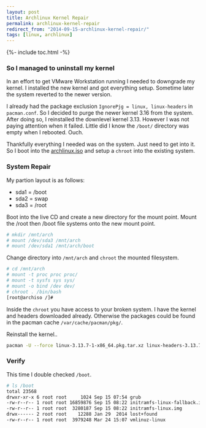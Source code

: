 ```yaml
---
layout: post
title: Archlinux Kernel Repair
permalink: archlinux-kernel-repair
redirect_from: "2014-09-15-archlinux-kernel-repair/"
tags: [linux, archlinux]
---
```


{%- include toc.html -%}

### So I managed to uninstall my kernel

In an effort to get VMware Workstation running I needed to downgrade my kernel. I installed the new kernel and got everything setup. Sometime later the system reverted to the newer version.

I already had the package exclusion `IgnorePjg = linux, linux-headers` in `pacman.conf`. So I decided to purge the newer kernel 3.16 from the system. After doing so, I reinstalled the downlevel kernel 3.13. However I was not paying attention when it failed. Little did I know the `/boot/` directory was empty when I rebooted. Ouch.

Thankfully everything I needed was on the system. Just need to get into it. So I boot into the [archlinux.iso](https://www.archlinux.org/download/) and setup a `chroot` into the existing system.

### System Repair

My partion layout is as follows:

* sda1 = /boot
* sda2 = swap
* sda3 = /root

Boot into the live CD and create a new directory for the mount point. Mount the /root then /boot file systems onto the new mount point.

```bash
# mkdir /mnt/arch
# mount /dev/sda3 /mnt/arch
# mount /dev/sda1 /mnt/arch/boot
```

Change directory into `/mnt/arch` and `chroot` the mounted filesystem.

```bash
# cd /mnt/arch
# mount -t proc proc proc/
# mount -t sysfs sys sys/
# mount -o bind /dev dev/
# chroot . /bin/bash
[root@archiso /]#
```

Inside the `chroot` you have access to your broken system. I have the kernel and headers downloaded already. Otherwise the packages could be found in the pacman cache `/var/cache/pacman/pkg/`.

Reinstall the kernel..

```bash
pacman -U --force linux-3.13.7-1-x86_64.pkg.tar.xz linux-headers-3.13.7-1-x86_64.pkg.tar.xz
```

### Verify

This time I double checked `/boot`.

```bash
# ls /boot
total 23568
drwxr-xr-x 6 root root     1024 Sep 15 07:54 grub
-rw-r--r-- 1 root root 16859876 Sep 15 08:22 initramfs-linux-fallback.img
-rw-r--r-- 1 root root  3280187 Sep 15 08:22 initramfs-linux.img
drwx------ 2 root root    12288 Jan 29  2014 lost+found
-rw-r--r-- 1 root root  3979248 Mar 24 15:07 vmlinuz-linux
```
